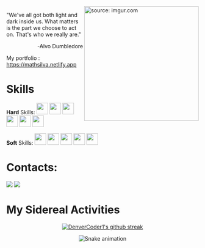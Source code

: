 <img width = "300px" height = "300px" align = "right" src="https://i.imgur.com/874RC73.jpg" title="source: imgur.com"/>

"We've all got both light and dark inside us. What matters is the part we choose to act on. That's who we really are."

<p align = "right"> -Alvo Dumbledore </p>

My portfolio : <a href="https://mathsilva.netlify.app">https://mathsilva.netlify.app</a>

<h1> Skills </h1>

<b>Hard</b> Skills:
<img src="https://cdn.jsdelivr.net/gh/devicons/devicon/icons/html5/html5-original.svg" width="30" height="30"/>
<img src="https://cdn.jsdelivr.net/gh/devicons/devicon/icons/css3/css3-original.svg" width="30" height="30"/>
<img src="https://cdn.jsdelivr.net/gh/devicons/devicon/icons/javascript/javascript-original.svg" width="30" height="30"/>
<img src="https://cdn.jsdelivr.net/gh/devicons/devicon/icons/java/java-original.svg" width="30" height="30" />
<img src="https://cdn.jsdelivr.net/gh/devicons/devicon/icons/angularjs/angularjs-original.svg" width="30" height="30"/>
<img src="https://cdn.jsdelivr.net/gh/devicons/devicon/icons/typescript/typescript-original.svg" width="30" height="30"/>

<b>Soft</b> Skills:
<img src="https://cdn.jsdelivr.net/gh/devicons/devicon/icons/spring/spring-original.svg" width="30" height="30"/>
<img src="https://cdn.jsdelivr.net/gh/devicons/devicon/icons/nodejs/nodejs-original.svg" width="30" height="30"/>
<img src="https://cdn.jsdelivr.net/gh/devicons/devicon/icons/mysql/mysql-original.svg" width="30" height="30"/>
<img src="https://cdn.jsdelivr.net/gh/devicons/devicon/icons/react/react-original.svg" width="30" height="30"/>
<img src="https://cdn.jsdelivr.net/gh/devicons/devicon/icons/docker/docker-original.svg" width="30" height="30"/>


<h1>Contacts: </h1>
<div>
<a href="https://www.instagram.com/_matthsz/" target="_blank"><img src="https://img.shields.io/badge/-Instagram-%23E4405F?style=for-the-badge&logo=instagram&logoColor=white" target="_blank"></a>
<a href="https://www.linkedin.com/in/matheus-silva25/" target="_blank"><img src="https://img.shields.io/badge/-LinkedIn-%230077B5?style=for-the-badge&logo=linkedin&logoColor=white" target="_blank"></a>   
  
</div>

<h1> My Sidereal Activities </h1>

<div align = "center">
  
  [![DenverCoder1's github streak](https://github-readme-streak-stats.herokuapp.com/?user=Matth998&theme=tokyonight_duo	)](https://github.com/DenverCoder1/github-readme-streak-stats)

</div>  

<div align = "center">

 ![Snake animation](https://github.com/Matth998/Matth998/blob/output/github-contribution-grid-snake.svg)
 
</div>
   


